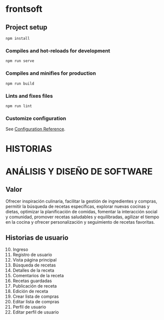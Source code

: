 # frontsoft

## Project setup
```
npm install
```

### Compiles and hot-reloads for development
```
npm run serve
```

### Compiles and minifies for production
```
npm run build
```

### Lints and fixes files
```
npm run lint
```

### Customize configuration
See [Configuration Reference](https://cli.vuejs.org/config/).


# HISTORIAS
# ANÁLISIS Y DISEÑO DE SOFTWARE
## Valor
Ofrecer inspiración culinaria, facilitar la gestión de ingredientes y compras, permitir la búsqueda de recetas específicas, explorar nuevas cocinas y dietas, optimizar la planificación de comidas, fomentar la interacción social y comunidad, promover recetas saludables y equilibradas, agilizar el tiempo en la cocina y ofrecer personalización y seguimiento de recetas favoritas. 
## Historias de usuario
10. Ingreso
20. Registro de usuario
30. Vista página principal
40. Búsqueda de recetas
50. Detalles de la receta
55. Comentarios de la receta
60. Recetas guardadas
70. Publicación de receta
80. Edición de receta
90. Crear lista de compras
100. Editar lista de compras
110. Perfil de usuario
120. Editar perfil de usuario

